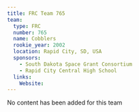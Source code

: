 ```yaml
---
title: FRC Team 765
team:
  type: FRC
  number: 765
  name: Cobblers
  rookie_year: 2002
  location: Rapid City, SD, USA
  sponsors:
    - South Dakota Space Grant Consortium
    - Rapid City Central High School
  links:
    Website: 
---
```

No content has been added for this team